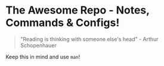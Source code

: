 # The Awesome Repo - Notes, Commands & Configs!

> "Reading is thinking with someone else's head" - Arthur Schopenhauer

Keep this in mind and use `man`!
